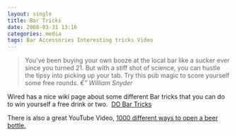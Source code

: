 ```yaml
---
layout: single
title: Bar Tricks
date: 2008-03-31 13:16
categories: media 
tags: Bar Accessories Interesting tricks Video
---
```

<p style="text-align: center"></p>

<blockquote>You've been buying your own booze at the local bar like a sucker ever since you turned 21. But with a stiff shot of science, you can hustle the tipsy into picking up your tab. Try this pub magic to score yourself some free rounds. <em>€” William Snyder</em></blockquote>
Wired has a nice wiki page about some different Bar tricks that you can do to win yourself a free drink or two.  <a href="http://howto.wired.com/wiki/Do_Bar_Tricks">DO Bar Tricks</a>

There is also a great YouTube Video, <a href="http://www.youtube.com/watch?v=_bmRQD07HV0">1000 different ways to open a beer bottle.</a>

<object classid="clsid:d27cdb6e-ae6d-11cf-96b8-444553540000" width="425" height="355" codebase="http://download.macromedia.com/pub/shockwave/cabs/flash/swflash.cab#version=6,0,40,0"><param name="wmode" value="transparent" /><param name="src" value="http://www.youtube.com/v/_bmRQD07HV0&amp;hl=en" /><embed type="application/x-shockwave-flash" width="425" height="355" src="http://www.youtube.com/v/_bmRQD07HV0&amp;hl=en" wmode="transparent"></embed></object>
